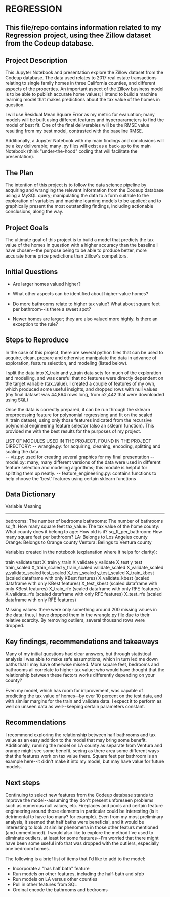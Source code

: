 # REGRESSION

## This file/repo contains information related to my Regression project, using thee Zillow dataset from the Codeup database.

## Project Description

This Jupyter Notebook and presentation explore the Zillow dataset from the Codeup database. The data used relates to 2017 real estate transactions relating to single family homes in three California counties, and different aspects of the properties. An important aspect of the Zillow business model is to be able to publish accurate home values; I intend to build a machine learning model that makes predictions about the tax value of the homes in question.

I will use Residual Mean Square Error as my metric for evaluation; many models will be built using different features and hyperparameters to find the model of best fit.  One of the final deliverables will be the RMSE value resulting from my best model, contrasted with the baseline RMSE.

Additionally, a Jupyter Notebook with my main findings and conclusions will be a key deliverable; many .py files will exist as a back-up to the main Notebook (think "under-the-hood" coding that will facilitate the presentation).


## The Plan

The intention of this project is to follow the data science pipeline by acquiring and wrangling the relevant information from the Codeup database using a MySQL query; manipulating the data to a form suitable to the exploration of variables and machine learning models to be applied; and to graphically present the most outstanding findings, including actionable conclusions, along the way.

## Project Goals

The ultimate goal of this project is to build a model that predicts the tax value of the homes in question with a higher accuracy than the baseline I have chosen--the purpose being to be able to produce better, more accurate home price predictions than Zillow's competitors. 

## Initial Questions

- Are larger homes valued higher?  

- What other aspects can be identified about higher-value homes?

- Do more bathrooms relate to higher tax value? What about square feet per bathroom--is there a sweet spot?

- Newer homes are larger; they are also valued more highly. Is there an exception to the rule?


##  Steps to Reproduce

In  the case of this project, there are several python files that can be used to acquire, clean, prepare and otherwise manipulate the data in advance of exploration, feature selection, and modeling (listed below).

I split the data into X_train and y_train data sets for much of the exploration and modelling, and was careful that no features were directly dependent on the target variable (tax_value).  I created a couple of features of my own, which produced some useful insights, and dropped rows with null values (my final dataset was 44,864 rows long, from 52,442 that were downloaded using SQL)

Once the data is correctly prepared, it can be run through the sklearn preprocessing feature for polynomial regressiong and fit on the scaled X_train dataset, using only those features indicated from the recursive polynomial engineering feature selector (also an sklearn function).  This provided me with the best results for the purposes of my project.

LIST OF MODULES USED IN THE PROJECT, FOUND IN THE PROJECT DIRECTORY:
-- wrangle.py: for acquiring, cleaning, encoding, splitting and scaling the data.  
-- viz.py: used for creating several graphics for my final presentation
-- model.py: many, many different versions of the data were used in different feature selection and modeling algorithms; this module is helpful for splitting them up neatly.
-- feature_engineering.py: contains functions to help choose the 'best' features using certain sklearn functions 

## Data Dictionary

Variable	Meaning
___________________
bedrooms:	The number of bedrooms
bathrooms:	The number of bathrooms
sq_ft:	How many square feet
tax_value:	The tax value of the home
county:	What county does it belong to
age:	How old is it?
sq_ft_per_bathroom:	How many square feet per bathroom?
LA:	Belongs to Los Angeles county
Orange:	Belongs to Orange county
Ventura:	Belings to Ventura county

Variables created in the notebook (explanation where it helps for clarity):

train
validate
test
X_train
y_train
X_validate
y_validate
X_test
y_test
train_scaled
X_train_scaled
y_train_scaled
validate_scaled
X_validate_scaled
y_validate_scaled
test_scaled
X_test_scaled
y_test_scaled
X_train_kbest (scaled dataframe with only KBest features)
X_validate_kbest (scaled dataframe with only KBest features)
X_test_kbest (scaled dataframe with only KBest features)
X_train_rfe (scaled dataframe with only RFE features)
X_validate_rfe (scaled dataframe with only RFE features)
X_test_rfe (scaled dataframe with only RFE features)

Missing values: there were only something around 200 missing values in the data; thus, I have dropped them in the wrangle.py file due to their relative scarcity.  By removing outliers, several thousand rows were dropped.

## Key findings, recommendations and takeaways
    
Many of my initial questions had clear answers, but through statistical analysis I was able to make safe assumptions, which in turn led me down paths that I may have otherwise missed. More square feet, bedrooms and bathrooms all correlate to higher tax value; who would have thought that the relationship between these factors works differently depending on your county? 

Even my model, which has room for improvement, was capable of predicting the tax value of homes--by over 10 percent on the test data, and with similar margins for the train and validate data. I expect it to perform as well on unseen data as well--keeping certain parameters constant.

## Recommendations

I recommend exploring the relationship between half bathrooms and tax value as an easy addition to the model that may bring some benefit.  Additionally, running the model on LA county as separate from Ventura and orange might see some benefit, seeing as there area some different ways that the features work on tax value there. Square feet per bathroom is an example here--it didn't make it into my model, but may have value for future models.  

## Next steps

Continuing to select new features from the Codeup database stands to improve the model--assuming they don't present unforeseen problems such as numerous null values, etc.  Fireplaces and pools and certain feature engineering around those elements in particular could be interesting (is it detrimental to have too many? for example). Even from my most preliminary analysis, it seemed that half baths were beneficial, and it would be interesting to look at similar phenomena in those other featurs mentioned (and unmentioned).  I would also like to explore the method I've used to eliminate outliers, at least for some features--I'm worried that there might have been some useful info that was dropped with the outliers, especially one bedroom homes.

The following is a brief list of items that I'd like to add to the model:

- Incorporate a "has half bath" feature
- Run models on other features, including the half-bath and sfpb
- Run models on LA versus other counties
- Pull in other features from SQL
- Ordinal encode the bathrooms and bedrooms





